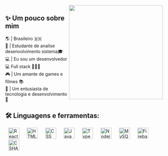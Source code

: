 <img align="right" height="300px" src="https://user-images.githubusercontent.com/78985382/123180079-f2c6dd00-d460-11eb-9af3-8e263e58cedb.png">
  
 <h2>✨ Um pouco sobre mim </h2>
 🌎 | Brasileiro 🇧🇷 </br>
 🏫 | Estudante de analise desenvolvimento sistema🎓 </br>
 💻 | Eu sou um desenvolvedor 💻 Full stack 👨🏾‍💻 </br>
 🎮 | Um amante de games e filmes 📚</br>
 💖 | Um entusiasta de tecnologia e desenvolvimento🔬 </br>

</p>

## 🛠 Linguagens e ferramentas:

<p>
  <img height="35px" hspace="10px" alt="Reactjs" src="https://cdn.jsdelivr.net/gh/devicons/devicon/icons/react/react-original.svg">
  <img height="35px" hspace="10px" alt="HTML" src="https://cdn.jsdelivr.net/gh/devicons/devicon/icons/html5/html5-original.svg">
  <img height="35px" hspace="10px" alt="CSS" src="https://cdn.jsdelivr.net/gh/devicons/devicon/icons/css3/css3-original.svg">
  <img height="35px" hspace="10px" alt="JavaScript" src="https://cdn.jsdelivr.net/gh/devicons/devicon/icons/javascript/javascript-original.svg">
  <img height="35px" hspace="10px" alt="TypeScript" src="https://cdn.jsdelivr.net/gh/devicons/devicon/icons/typescript/typescript-original.svg">
  <img height="35px" hspace="10px" alt="Nodejs" src="https://cdn.jsdelivr.net/gh/devicons/devicon/icons/nodejs/nodejs-original.svg">
  <img height="35px" hspace="10px" alt="MySQL" src="https://cdn.jsdelivr.net/gh/devicons/devicon/icons/mysql/mysql-original.svg">
  <img height="35px" hspace="10px" alt="Firebase" src="https://cdn.jsdelivr.net/gh/devicons/devicon/icons/firebase/firebase-plain.svg">
  <img height="35px" hspace="10px" alt="CSHARP" src="https://cdn.jsdelivr.net/gh/devicons/devicon/icons/csharp/csharp-original.svg">

</p>
